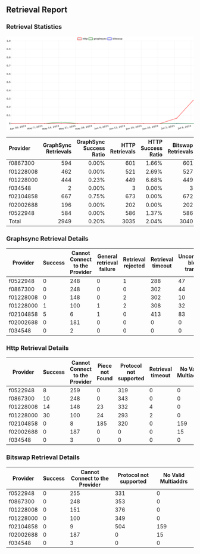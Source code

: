 ## Retrieval Report
### Retrieval Statistics
<img src="https://raw.githubusercontent.com/data-preservation-programs/filplus-checker-assets/main/filecoin-project/filecoin-plus-large-datasets/issues/1688/1688997773774.png"/>

| Provider  | GraphSync Retrievals | GraphSync Success Ratio | HTTP Retrievals | HTTP Success Ratio | Bitswap Retrievals | Bitswap Success Ratio |
| :-------- | -------------------: | ----------------------: | --------------: | -----------------: | -----------------: | --------------------: |
| f0867300  |                  594 |                   0.00% |             601 |              1.66% |                601 |                 0.00% |
| f01228008 |                  462 |                   0.00% |             521 |              2.69% |                527 |                 0.00% |
| f01228000 |                  444 |                   0.23% |             449 |              6.68% |                449 |                 0.00% |
| f034548   |                    2 |                   0.00% |               3 |              0.00% |                  3 |                 0.00% |
| f02104858 |                  667 |                   0.75% |             673 |              0.00% |                672 |                 0.00% |
| f02002688 |                  196 |                   0.00% |             202 |              0.00% |                202 |                 0.00% |
| f0522948  |                  584 |                   0.00% |             586 |              1.37% |                586 |                 0.00% |
| Total     |                 2949 |                   0.20% |            3035 |              2.04% |               3040 |                 0.00% |

### Graphsync Retrieval Details
| Provider  | Success | Cannot Connect to the Provider | General retrieval failure | Retrieval rejected | Retrieval timeout | Unconfirmed block transfer | No Valid Multiaddrs |
| --------- | ------- | ------------------------------ | ------------------------- | ------------------ | ----------------- | -------------------------- | ------------------- |
| f0522948  | 0       | 248                            | 0                         | 1                  | 288               | 47                         | 0                   |
| f0867300  | 0       | 248                            | 0                         | 0                  | 302               | 44                         | 0                   |
| f01228008 | 0       | 148                            | 0                         | 2                  | 302               | 10                         | 0                   |
| f01228000 | 1       | 100                            | 1                         | 2                  | 308               | 32                         | 0                   |
| f02104858 | 5       | 6                              | 1                         | 0                  | 413               | 83                         | 159                 |
| f02002688 | 0       | 181                            | 0                         | 0                  | 0                 | 0                          | 15                  |
| f034548   | 0       | 2                              | 0                         | 0                  | 0                 | 0                          | 0                   |

### Http Retrieval Details
| Provider  | Success | Cannot Connect to the Provider | Piece not Found | Protocol not supported | Retrieval timeout | No Valid Multiaddrs | General retrieval failure |
| --------- | ------- | ------------------------------ | --------------- | ---------------------- | ----------------- | ------------------- | ------------------------- |
| f0522948  | 8       | 259                            | 0               | 319                    | 0                 | 0                   | 0                         |
| f0867300  | 10      | 248                            | 0               | 343                    | 0                 | 0                   | 0                         |
| f01228008 | 14      | 148                            | 23              | 332                    | 4                 | 0                   | 0                         |
| f01228000 | 30      | 100                            | 24              | 293                    | 2                 | 0                   | 0                         |
| f02104858 | 0       | 8                              | 185             | 320                    | 0                 | 159                 | 1                         |
| f02002688 | 0       | 187                            | 0               | 0                      | 0                 | 15                  | 0                         |
| f034548   | 0       | 3                              | 0               | 0                      | 0                 | 0                   | 0                         |

### Bitswap Retrieval Details
| Provider  | Success | Cannot Connect to the Provider | Protocol not supported | No Valid Multiaddrs |
| --------- | ------- | ------------------------------ | ---------------------- | ------------------- |
| f0522948  | 0       | 255                            | 331                    | 0                   |
| f0867300  | 0       | 248                            | 353                    | 0                   |
| f01228008 | 0       | 151                            | 376                    | 0                   |
| f01228000 | 0       | 100                            | 349                    | 0                   |
| f02104858 | 0       | 9                              | 504                    | 159                 |
| f02002688 | 0       | 187                            | 0                      | 15                  |
| f034548   | 0       | 3                              | 0                      | 0                   |
